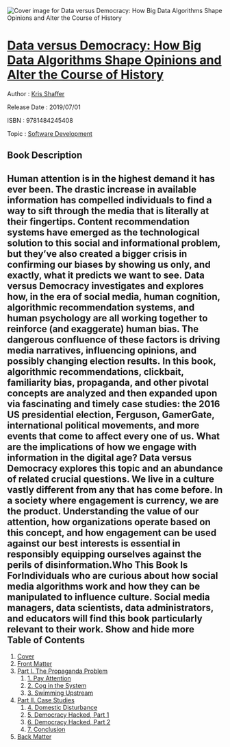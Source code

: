 ![Cover image for Data versus Democracy: How Big Data Algorithms Shape Opinions and Alter the Course of History](https://imgdetail.ebookreading.net/cover/cover/20200215/EB9781484245408.jpg)

[Data versus Democracy: How Big Data Algorithms Shape Opinions and Alter the Course of History](https://ebookreading.net/view/book/Data+versus+Democracy%3A+How+Big+Data+Algorithms+Shape+Opinions+and+Alter+the+Course+of+History-EB9781484245408_1.html "Data versus Democracy: How Big Data Algorithms Shape Opinions and Alter the Course of History")
====================================================================================================================

Author : [Kris Shaffer](https://ebookreading.net/search/author/Kris+Shaffer)

Release Date : 2019/07/01

ISBN : 9781484245408

Topic : [Software Development](https://ebookreading.net/search/category/software-development)

Book Description
-----------------

 Human attention is in the highest demand it has ever been. The drastic increase in available information has compelled individuals to find a way to sift through the media that is literally at their fingertips. Content recommendation systems have emerged as the technological solution to this social and informational problem, but they’ve also created a bigger crisis in confirming our biases by showing us only, and exactly, what it predicts we want to see. Data versus Democracy investigates and explores how, in the era of social media, human cognition, algorithmic recommendation systems, and human psychology are all working together to reinforce (and exaggerate) human bias. The dangerous confluence of these factors is driving media narratives, influencing opinions, and possibly changing election results. In this book, algorithmic recommendations, clickbait, familiarity bias, propaganda, and other pivotal concepts are analyzed and then expanded upon via fascinating and timely case studies: the 2016 US presidential election, Ferguson, GamerGate, international political movements, and more events that come to affect every one of us. What are the implications of how we engage with information in the digital age? Data versus Democracy explores this topic and an abundance of related crucial questions. We live in a culture vastly different from any that has come before. In a society where engagement is currency, we are the product. Understanding the value of our attention, how organizations operate based on this concept, and how engagement can be used against our best interests is essential in responsibly equipping ourselves against the perils of disinformation.Who This Book Is ForIndividuals who are curious about how social media algorithms work and how they can be manipulated to influence culture. Social media managers, data scientists, data administrators, and educators will find this book particularly relevant to their work.        Show and hide more                
Table of Contents
-----------------

1. [Cover](https://ebookreading.net/view/book/Data+versus+Democracy%3A+How+Big+Data+Algorithms+Shape+Opinions+and+Alter+the+Course+of+History-EB9781484245408_1.html)
1. [Front Matter](https://ebookreading.net/view/book/Data+versus+Democracy%3A+How+Big+Data+Algorithms+Shape+Opinions+and+Alter+the+Course+of+History-EB9781484245408_2.html)
1. [Part I. The Propaganda Problem](https://ebookreading.net/view/book/Data+versus+Democracy%3A+How+Big+Data+Algorithms+Shape+Opinions+and+Alter+the+Course+of+History-EB9781484245408_3.html)
    1. [1. Pay Attention](https://ebookreading.net/view/book/Data+versus+Democracy%3A+How+Big+Data+Algorithms+Shape+Opinions+and+Alter+the+Course+of+History-EB9781484245408_4.html)
    1. [2. Cog in the System](https://ebookreading.net/view/book/Data+versus+Democracy%3A+How+Big+Data+Algorithms+Shape+Opinions+and+Alter+the+Course+of+History-EB9781484245408_5.html)
    1. [3. Swimming Upstream](https://ebookreading.net/view/book/Data+versus+Democracy%3A+How+Big+Data+Algorithms+Shape+Opinions+and+Alter+the+Course+of+History-EB9781484245408_6.html)
1. [Part II. Case Studies](https://ebookreading.net/view/book/Data+versus+Democracy%3A+How+Big+Data+Algorithms+Shape+Opinions+and+Alter+the+Course+of+History-EB9781484245408_7.html)
    1. [4. Domestic Disturbance](https://ebookreading.net/view/book/Data+versus+Democracy%3A+How+Big+Data+Algorithms+Shape+Opinions+and+Alter+the+Course+of+History-EB9781484245408_8.html)
    1. [5. Democracy Hacked, Part 1](https://ebookreading.net/view/book/Data+versus+Democracy%3A+How+Big+Data+Algorithms+Shape+Opinions+and+Alter+the+Course+of+History-EB9781484245408_9.html)
    1. [6. Democracy Hacked, Part 2](https://ebookreading.net/view/book/Data+versus+Democracy%3A+How+Big+Data+Algorithms+Shape+Opinions+and+Alter+the+Course+of+History-EB9781484245408_10.html)
    1. [7. Conclusion](https://ebookreading.net/view/book/Data+versus+Democracy%3A+How+Big+Data+Algorithms+Shape+Opinions+and+Alter+the+Course+of+History-EB9781484245408_11.html)
1. [Back Matter](https://ebookreading.net/view/book/Data+versus+Democracy%3A+How+Big+Data+Algorithms+Shape+Opinions+and+Alter+the+Course+of+History-EB9781484245408_12.html)

